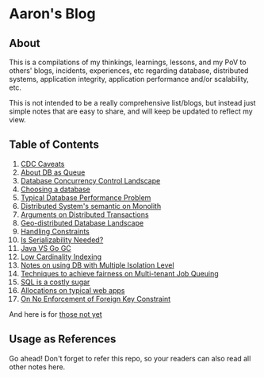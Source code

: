 # Aaron's Blog

## About

This is a compilations of my thinkings, learnings, lessons, and my PoV to others' blogs, incidents, experiences, etc regarding database, distributed systems, application integrity, application performance and/or scalability, etc.

This is not intended to be a really comprehensive list/blogs, but instead just simple notes that are easy to share, and will keep be updated to reflect my view.

## Table of Contents

1. [CDC Caveats](https://aarondwi.github.io/CDCCaveats/)
2. [About DB as Queue](https://aarondwi.github.io/AboutDBQueue)
3. [Database Concurrency Control Landscape](https://aarondwi.github.io/CCLandscape)
4. [Choosing a database](https://aarondwi.github.io/ChoosingDB)
5. [Typical Database Performance Problem](https://aarondwi.github.io/DBPerfProb)
6. [Distributed System's semantic on Monolith](https://aarondwi.github.io/DistSysSemanticMonolith)
7. [Arguments on Distributed Transactions](https://aarondwi.github.io/DTXArguments)
8. [Geo-distributed Database Landscape](https://aarondwi.github.io/GeoDistDBLandscape)
9. [Handling Constraints](https://aarondwi.github.io/HandlingConstraints)
10. [Is Serializability Needed?](https://aarondwi.github.io/IsSerializabilityNeeded)
11. [Java VS Go GC](https://aarondwi.github.io/JavaVSGoGC)
12. [Low Cardinality Indexing](https://aarondwi.github.io/LowCardinalityIndexing)
13. [Notes on using DB with Multiple Isolation Level](https://aarondwi.github.io/MultipleIsolationLevel)
14. [Techniques to achieve fairness on Multi-tenant Job Queuing](https://aarondwi.github.io/MultiTenantJobFairness)
15. [SQL is a costly sugar](https://aarondwi.github.io/SQLCostlySugar)
16. [Allocations on typical web apps](https://aarondwi.github.io/WebAppsAlloc)
17. [On No Enforcement of Foreign Key Constraint](https://aarondwi.github.io/OnNoFKConstraint)

And here is for [those not yet](https://aarondwi.github.io/NotYet)

## Usage as References

Go ahead! Don't forget to refer this repo, so your readers can also read all other notes here.
